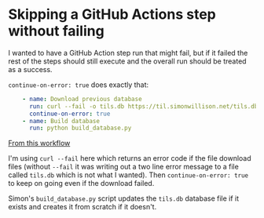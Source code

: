 # Skipping a GitHub Actions step without failing

I wanted to have a GitHub Action step run that might fail, but if it failed the rest of the steps should still execute and the overall run should be treated as a success.

`continue-on-error: true` does exactly that:

```yaml
    - name: Download previous database
      run: curl --fail -o tils.db https://til.simonwillison.net/tils.db
      continue-on-error: true
    - name: Build database
      run: python build_database.py
```

[From this workflow](https://github.com/simonw/til/blob/7d799a24921f66e585b8a6b8756b7f8040c899df/.github/workflows/build.yml#L32-L36)

I'm using `curl --fail` here which returns an error code if the file download files (without `--fail` it was writing out a two line error message to a file called `tils.db` which is not what I wanted). Then `continue-on-error: true` to keep on going even if the download failed.

Simon's `build_database.py` script updates the `tils.db` database file if it exists and creates it from scratch if it doesn't.
